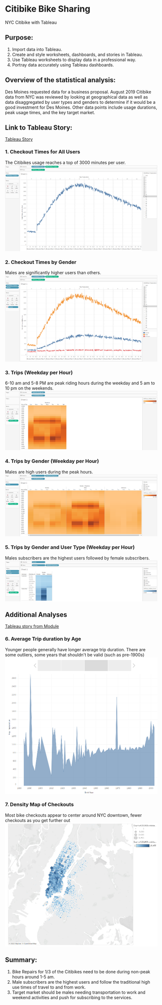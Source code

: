 # Citibike Bike Sharing
NYC Citibike with Tableau

## Purpose: 
1. Import data into Tableau.
2. Create and style worksheets, dashboards, and stories in Tableau.
3. Use Tableau worksheets to display data in a professional way.
4. Portray data accurately using Tableau dashboards.

## Overview of the statistical analysis:
Des Moines requested data for a business proposal.  August 2019 Citibike data from NYC was reviewed by looking at geographical data as well as data disaggregated by user types and genders to determine if it would be a good investment for Des Moines.  Other data points include usage durations, peak usage times, and the key target market. 

## Link to Tableau Story: 
[Tableau Story](https://public.tableau.com/views/NYC_Citibike_Checkouts/CitibikeBikeSharingUserData?:language=en-US&:display_count=n&:origin=viz_share_link)

### 1. Checkout Times for All Users
The Citibikes usage reaches a top of 3000 minutes per user.
![Pic1](https://github.com/zhangkevq/bikesharing/blob/main/images/user_checkout.png)

### 2. Checkout Times by Gender
Males are significantly higher users than others. 
![Pic2](https://github.com/zhangkevq/bikesharing/blob/main/images/gender_checkout.png)

### 3. Trips (Weekday per Hour)
6-10 am and 5-8 PM are peak riding hours during the weekday and 5 am to 10 pm on the weekends.
![Pic3](https://github.com/zhangkevq/bikesharing/blob/main/images/trips_by_weekday.png)

### 4. Trips by Gender (Weekday per Hour)
Males are high users during the peak hours. 
![Pic4](https://github.com/zhangkevq/bikesharing/blob/main/images/trips_by_gender.png)

### 5. Trips by Gender and User Type (Weekday per Hour)
Males subscribers are the highest users followed by female subscribers. 
![Pic5](https://github.com/zhangkevq/bikesharing/blob/main/images/trips_by_gender_by_weekday.png)

## Additional Analyses
[Tableau story from Module](https://public.tableau.com/views/NYCCitiBikesharingmod17/Story1?:language=en-US&:display_count=n&:origin=viz_share_link)

### 6. Average Trip duration by Age
Younger people generally have longer average trip duration. There are some outliers, some years that shouldn't be valid (such as pre-1900s)
![Pic6](https://github.com/zhangkevq/bikesharing/blob/main/images/avg_tripdura_age.png)

### 7. Density Map of Checkouts
Most bike checkouts appear to center around NYC downtown, fewer checkouts as you get further out
![Pic7](https://github.com/zhangkevq/bikesharing/blob/main/images/density_map.png)

## Summary:

1. Bike Repairs for 1/3 of the Citibikes need to be done during non-peak hours around 1-5 am. 
2. Male subscribers are the highest users and follow the traditional high use times of travel to and from work.  
3. Target market should be males needing transportation to work and weekend activities and push for subscribing to the services. 


